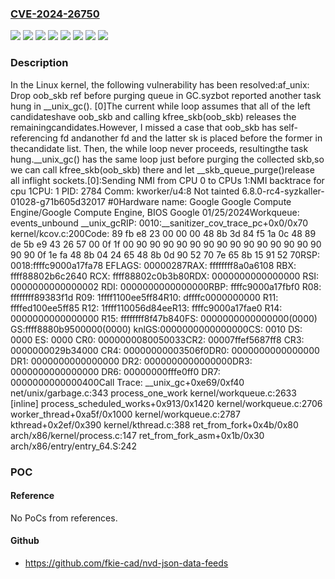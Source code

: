 ### [CVE-2024-26750](https://cve.mitre.org/cgi-bin/cvename.cgi?name=CVE-2024-26750)
![](https://img.shields.io/static/v1?label=Product&message=Linux&color=blue)
![](https://img.shields.io/static/v1?label=Version&message=25236c91b5ab4a26a56ba2e79b8060cf4e047839%20&color=brightgreen)
![](https://img.shields.io/static/v1?label=Version&message=2a3d40b4025fcfe51b04924979f1653993b17669%20&color=brightgreen)
![](https://img.shields.io/static/v1?label=Version&message=36f7371de977f805750748e80279be7e370df85c%20&color=brightgreen)
![](https://img.shields.io/static/v1?label=Version&message=5.15.149%20&color=brightgreen)
![](https://img.shields.io/static/v1?label=Version&message=69e0f04460f4037e01e29f0d9675544f62aafca3%20&color=brightgreen)
![](https://img.shields.io/static/v1?label=Version&message=cb8890318dde26fc89c6ea67d6e9070ab50b6e91%20&color=brightgreen)
![](https://img.shields.io/static/v1?label=Vulnerability&message=n%2Fa&color=blue)

### Description

In the Linux kernel, the following vulnerability has been resolved:af_unix: Drop oob_skb ref before purging queue in GC.syzbot reported another task hung in __unix_gc().  [0]The current while loop assumes that all of the left candidateshave oob_skb and calling kfree_skb(oob_skb) releases the remainingcandidates.However, I missed a case that oob_skb has self-referencing fd andanother fd and the latter sk is placed before the former in thecandidate list.  Then, the while loop never proceeds, resultingthe task hung.__unix_gc() has the same loop just before purging the collected skb,so we can call kfree_skb(oob_skb) there and let __skb_queue_purge()release all inflight sockets.[0]:Sending NMI from CPU 0 to CPUs 1:NMI backtrace for cpu 1CPU: 1 PID: 2784 Comm: kworker/u4:8 Not tainted 6.8.0-rc4-syzkaller-01028-g71b605d32017 #0Hardware name: Google Google Compute Engine/Google Compute Engine, BIOS Google 01/25/2024Workqueue: events_unbound __unix_gcRIP: 0010:__sanitizer_cov_trace_pc+0x0/0x70 kernel/kcov.c:200Code: 89 fb e8 23 00 00 00 48 8b 3d 84 f5 1a 0c 48 89 de 5b e9 43 26 57 00 0f 1f 00 90 90 90 90 90 90 90 90 90 90 90 90 90 90 90 90 <f3> 0f 1e fa 48 8b 04 24 65 48 8b 0d 90 52 70 7e 65 8b 15 91 52 70RSP: 0018:ffffc9000a17fa78 EFLAGS: 00000287RAX: ffffffff8a0a6108 RBX: ffff88802b6c2640 RCX: ffff88802c0b3b80RDX: 0000000000000000 RSI: 0000000000000002 RDI: 0000000000000000RBP: ffffc9000a17fbf0 R08: ffffffff89383f1d R09: 1ffff1100ee5ff84R10: dffffc0000000000 R11: ffffed100ee5ff85 R12: 1ffff110056d84eeR13: ffffc9000a17fae0 R14: 0000000000000000 R15: ffffffff8f47b840FS:  0000000000000000(0000) GS:ffff8880b9500000(0000) knlGS:0000000000000000CS:  0010 DS: 0000 ES: 0000 CR0: 0000000080050033CR2: 00007ffef5687ff8 CR3: 0000000029b34000 CR4: 00000000003506f0DR0: 0000000000000000 DR1: 0000000000000000 DR2: 0000000000000000DR3: 0000000000000000 DR6: 00000000fffe0ff0 DR7: 0000000000000400Call Trace: <NMI> </NMI> <TASK> __unix_gc+0xe69/0xf40 net/unix/garbage.c:343 process_one_work kernel/workqueue.c:2633 [inline] process_scheduled_works+0x913/0x1420 kernel/workqueue.c:2706 worker_thread+0xa5f/0x1000 kernel/workqueue.c:2787 kthread+0x2ef/0x390 kernel/kthread.c:388 ret_from_fork+0x4b/0x80 arch/x86/kernel/process.c:147 ret_from_fork_asm+0x1b/0x30 arch/x86/entry/entry_64.S:242 </TASK>

### POC

#### Reference
No PoCs from references.

#### Github
- https://github.com/fkie-cad/nvd-json-data-feeds


